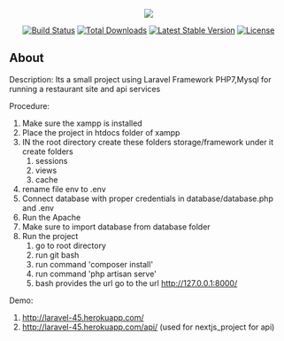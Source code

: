 <p align="center"><img src="https://laravel.com/assets/img/components/logo-laravel.svg"></p>

<p align="center">
<a href="https://travis-ci.org/laravel/framework"><img src="https://travis-ci.org/laravel/framework.svg" alt="Build Status"></a>
<a href="https://packagist.org/packages/laravel/framework"><img src="https://poser.pugx.org/laravel/framework/d/total.svg" alt="Total Downloads"></a>
<a href="https://packagist.org/packages/laravel/framework"><img src="https://poser.pugx.org/laravel/framework/v/stable.svg" alt="Latest Stable Version"></a>
<a href="https://packagist.org/packages/laravel/framework"><img src="https://poser.pugx.org/laravel/framework/license.svg" alt="License"></a>
</p>

## About

Description: Its a small project using Laravel Framework PHP7,Mysql for running a restaurant site and api services

Procedure:
1. Make sure the xampp is installed
2. Place the project in htdocs folder of xampp
3. IN the root directory create these folders storage/framework under it create folders
     1. sessions
     2. views
     3. cache
4. rename file env to .env
5. Connect database with proper credentials in database/database.php and .env
3. Run the Apache
4. Make sure to import database from database folder
6. Run the project
     1. go to root directory
     2. run git bash
     3. run command 'composer install'
     4. run command 'php artisan serve'
     5. bash provides the url go to the url http://127.0.0.1:8000/
    
Demo:
1. http://laravel-45.herokuapp.com/
2. http://laravel-45.herokuapp.com/api/ (used for nextjs_project for api)
